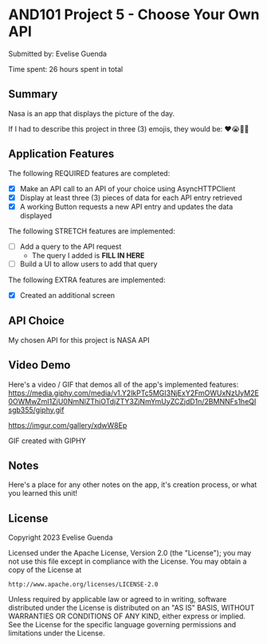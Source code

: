 
# AND101 Project 5 - Choose Your Own API

Submitted by: Evelise Guenda

Time spent: 26 hours spent in total

## Summary

Nasa is an app that displays the picture of the day.

If I had to describe this project in three (3) emojis, they would be: ❤️😭👌🏽

## Application Features

The following REQUIRED features are completed:

- [X] Make an API call to an API of your choice using AsyncHTTPClient
- [X] Display at least three (3) pieces of data for each API entry retrieved
- [X] A working Button requests a new API entry and updates the data displayed

The following STRETCH features are implemented:

- [ ] Add a query to the API request
  - The query I added is **FILL IN HERE**
- [ ] Build a UI to allow users to add that query

The following EXTRA features are implemented:

- [X] Created an additional screen


## API Choice

My chosen API for this project is NASA API

## Video Demo

Here's a video / GIF that demos all of the app's implemented features:
https://media.giphy.com/media/v1.Y2lkPTc5MGI3NjExY2FmOWUxNzUyM2E0OWMwZmI1ZjU0NmNlZThiOTdjZTY3ZjNmYmUyZCZjdD1n/2BMNNFs1heQIsgb355/giphy.gif

https://imgur.com/gallery/xdwW8Ep

GIF created with GIPHY

## Notes

Here's a place for any other notes on the app, it's creation process, or what you learned this unit!

## License

Copyright 2023 Evelise Guenda

Licensed under the Apache License, Version 2.0 (the "License");
you may not use this file except in compliance with the License.
You may obtain a copy of the License at

    http://www.apache.org/licenses/LICENSE-2.0

Unless required by applicable law or agreed to in writing, software
distributed under the License is distributed on an "AS IS" BASIS,
WITHOUT WARRANTIES OR CONDITIONS OF ANY KIND, either express or implied.
See the License for the specific language governing permissions and
limitations under the License.
